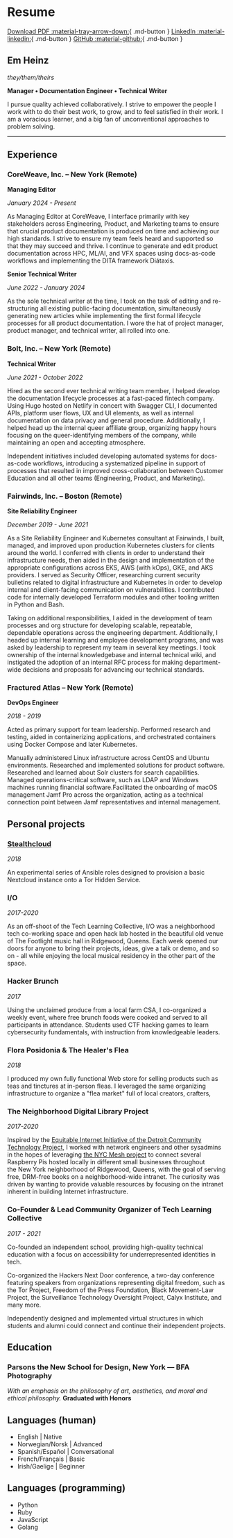 # Resume
[Download PDF :material-tray-arrow-down:](resume2024.pdf){ .md-button }
[LinkedIn :material-linkedin:](https://www.linkedin.com/in/em-h-2b80992b3/){ .md-button }
[GitHub :material-github:](https://github.com/microcosem/emheinz.github.io){ .md-button }

## Em Heinz
*they/them/theirs*

**Manager • Documentation Engineer • Technical Writer**

I pursue quality achieved collaboratively. I strive to empower the people I work with to do their best work, to grow, and to feel satisfied in their work. I am a voracious learner, and a big fan of unconventional approaches to problem solving.

***

## Experience

### CoreWeave, Inc. – New York (Remote)

**Managing Editor**

*January 2024 - Present*

As Managing Editor at CoreWeave, I interface primarily with key stakeholders across Engineering, Product, and Marketing teams to ensure that crucial product documentation is produced on time and achieving our high standards. I strive to ensure my team feels heard and supported so that they may succeed and thrive. I continue to generate and edit product documentation across HPC, ML/AI, and VFX spaces using docs-as-code workflows and implementing the DITA framework Diátaxis.

**Senior Technical Writer**

*June 2022 - January 2024*

As the sole technical writer at the time, I took on the task of editing and re-structuring all existing public-facing documentation, simultaneously generating new articles while implementing the first formal lifecycle processes for all product documentation. I wore the hat of project manager, product manager, and technical writer, all rolled into one.

### Bolt, Inc. – New York (Remote)

**Technical Writer**

*June 2021 - October 2022*

Hired as the second ever technical writing team member, I helped develop the documentation lifecycle processes at a fast-paced fintech company. Using Hugo hosted on Netlify in concert with Swagger CLI, I documented APIs, platform user flows, UX and UI elements, as well as internal documentation on data privacy and general procedure. Additionally, I helped head up the internal queer affiliate group, organizing happy hours focusing on the queer-identifying members of the company, while maintaining an open and accepting atmosphere.

Independent initiatives included developing automated systems for docs-as-code workflows, introducing a systematized pipeline in support of processes that resulted in improved cross-collaboration between Customer Education and all other teams (Engineering, Product, and Marketing).

### Fairwinds, Inc. – Boston (Remote)

**Site Reliability Engineer**

*December 2019 - June 2021*

As a Site Reliability Engineer and Kubernetes consultant at Fairwinds, I built, managed, and improved upon production Kubernetes clusters for clients around the world. I conferred with clients in order to understand their infrastructure needs, then aided in the design and implementation of the appropriate configurations across EKS, AWS (with kOps), GKE, and AKS providers. I served as Security Officer, researching current security bulletins related to digital infrastructure and Kubernetes in order to develop internal and client-facing communication on vulnerabilities. I contributed code for internally developed Terraform modules and other tooling written in Python and Bash.

Taking on additional responsibilities, I aided in the development of team processes and org structure for developing scalable, repeatable, dependable operations across the engineering department. Additionally, I headed up internal learning and employee development programs, and was asked by leadership to represent my team in several key meetings. I took ownership of the internal knowledgebase and internal technical wiki, and instigated the adoption of an internal RFC process for making department-wide decisions and proposals for advancing our technical standards.

### Fractured Atlas – New York (Remote)

**DevOps Engineer**

*2018 - 2019*

Acted as primary support for team leadership. Performed research and testing, aided in containerizing applications, and orchestrated containers using Docker Compose and later Kubernetes.

Manually administered Linux infrastructure across CentOS and Ubuntu environments. Researched and implemented solutions for product software. Researched and learned about Solr clusters for search capabilities. Managed operations-critical software, such as LDAP and Windows machines running financial software.Facilitated the onboarding of macOS management Jamf Pro across the organization, acting as a technical connection point between Jamf representatives and internal management.

## Personal projects

### [Stealthcloud](https://github.com/microcosem/stealthcloud)
*2018*

An experimental series of Ansible roles designed to provision a basic Nextcloud instance onto a Tor Hidden Service.

### I/O

*2017-2020*

As an off-shoot of the Tech Learning Collective, I/O was a neighborhood tech co-working space and open hack lab hosted in the beautiful old venue of The Footlight music hall in Ridgewood, Queens. Each week opened our doors for anyone to bring their projects, ideas, give a talk or demo, and so on - all while enjoying the local musical residency in the other part of the space.

### Hacker Brunch

*2017*

Using the unclaimed produce from a local farm CSA, I co-organized a weekly event, where free brunch foods were cooked and served to all participants in attendance. Students used CTF hacking games to learn cybersecurity fundamentals, with instruction from knowledgeable leaders.

### Flora Posidonia & The Healer's Flea

*2018*

I produced my own fully functional Web store for selling products such as teas and tinctures at in-person fleas. I leveraged the same organizing infrastructure to organize a "flea market" full of local creators, crafters, 

### The Neighborhood Digital Library Project

*2017-2020*

Inspired by the [Equitable Internet Initiative of the Detroit Community Technology Project](https://detroitcommunitytech.org/eii), I worked with network engineers and other sysadmins in the hopes of leveraging [the NYC Mesh project](https://www.nycmesh.net/) to connect several Raspberry Pis hosted locally in different small businesses throughout the New York neighborhood of Ridgewood, Queens, with the goal of serving free, DRM-free books on a neighborhood-wide intranet. The curiosity was driven by wanting to provide valuable resources by focusing on the intranet inherent in building Internet infrastructure.

### **Co-Founder & Lead Community Organizer** of **Tech Learning Collective**
*2017 - 2021*

Co-founded an independent school, providing high-quality technical education with a focus on accessibility for underrepresented identities in tech.

Co-organized the Hackers Next Door conference, a two-day conference featuring speakers from organizations representing digital freedom, such as the Tor Project, Freedom of the Press Foundation, Black Movement-Law Project, the Surveillance Technology Oversight Project, Calyx Institute, and many more.

Independently designed and implemented virtual structures in which students and alumni could connect and continue their independent projects.

## Education
### Parsons the New School for Design, New York — BFA Photography

*With an emphasis on the philosophy of art, aesthetics, and moral and ethical philosophy.*
**Graduated with Honors**

## Languages (human)
- English | Native
- Norwegian/Norsk | Advanced
- Spanish/Español | Conversational
- French/Français | Basic
- Irish/Gaelige | Beginner

## Languages (programming)
- Python
- Ruby
- JavaScript
- Golang